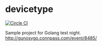 devicetype
==========
[![Circle CI](https://circleci.com/gh/y-matsuwitter/devicetype.png?style=badge)](https://circleci.com/gh/y-matsuwitter/devicetype)

Sample project for Golang test night.
http://gunosygo.connpass.com/event/8485/
